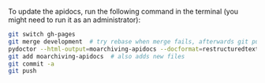 To update the apidocs, run the following command in the terminal (you might need to run it as an administrator):
```bash
git switch gh-pages
git merge development  # try rebase when merge fails, afterwards git pull --rebase
pydoctor --html-output=moarchiving-apidocs --docformat=restructuredtext moarchiving  # RST finds more links
git add moarchiving-apidocs  # also adds new files
git commit -a
git push
```
